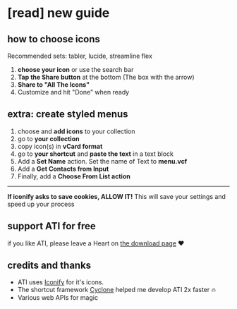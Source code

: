 # [read] new guide
## how to choose icons
Recommended sets: tabler, lucide, streamline flex
1. **choose your icon** or use the search bar
2. **Tap the Share button** at the bottom (The box with the arrow)
3. **Share to "All The Icons"**
4. Customize and hit "Done" when ready

## extra: create styled menus
1. choose and **add icons** to your collection
2. go to **your collection**
3. copy icon(s) in **vCard format**
4. go to **your shortcut** and **paste the text** in a text block
5. Add a **Set Name** action. Set the name of Text to **menu.vcf**
6. Add a **Get Contacts from Input**
7. Finally, add a **Choose From List action**

---

**If iconify asks to save cookies, ALLOW IT!** This will save your settings and speed up your process 

## support ATI for free
if you like ATI, please leave a Heart on [the download page](https://routinehub.co/shortcut/22688/) ❤️
## credits and thanks
* ATI uses [Iconify](https://iconify.design/) for it's icons. 
* The shortcut framework [Cyclone](https://routinehub.co/shortcut/19577/) helped me develop ATI 2x faster 🔥
* Various web APIs for magic 